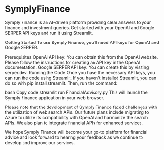 # SymplyFinance
Symply Finance is an AI-driven platform providing clear answers to your finance and investment queries. Get started with your OpenAI and Google SERPER API keys and run it using Streamlit.

Getting Started
To use Symply Finance, you'll need API keys for OpenAI and Google SERPER.

Prerequisites
OpenAI API key: You can obtain this from the OpenAI website. Please follow the instructions for creating an API key in the OpenAI documentation.
Google SERPER API key: You can create this by visiting serper.dev.
Running the Code
Once you have the necessary API keys, you can run the code using Streamlit. If you haven't installed Streamlit, you can do so with pip install streamlit. Then, run the command:

bash
Copy code
streamlit run FinancialAdvisory.py
This will launch the Symply Finance application in your web browser.

Please note that the development of Symply Finance faced challenges with the utilization of web search APIs. Our future plans include migrating to Azure to utilize its compatibility with OpenAI and harmonize the search APIs. We also plan to integrate financial APIs for enhanced services.

We hope Symply Finance will become your go-to platform for financial advice and look forward to hearing your feedback as we continue to develop and improve our services.
